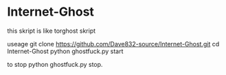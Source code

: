 # Internet-Ghost
this skript is like torghost skript

useage
git clone https://github.com/Dave832-source/Internet-Ghost.git
cd Internet-Ghost
python ghostfuck.py start


to stop
python ghostfuck.py stop.
